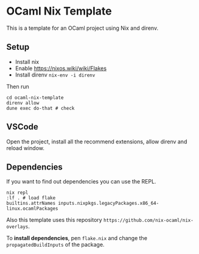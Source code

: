 # OCaml Nix Template

This is a template for an OCaml project using Nix and direnv.

## Setup

- Install nix
- Enable https://nixos.wiki/wiki/Flakes
- Install direnv `nix-env -i direnv`

Then run

```shell
cd ocaml-nix-template
direnv allow
dune exec do-that # check
```

## VSCode

Open the project, install all the recommend extensions, allow direnv and reload window.

## Dependencies

If you want to find out dependencies you can use the REPL.

```shell
nix repl
:lf . # load flake
builtins.attrNames inputs.nixpkgs.legacyPackages.x86_64-linux.ocamlPackages
```

Also this template uses this repository `https://github.com/nix-ocaml/nix-overlays`.

To **install dependencies**, pen `flake.nix` and change the `propagatedBuildInputs` of the package.
